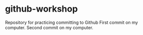 # github-workshop
Repository for practicing committing to Github
First commit on my computer.
Second commit on my computer.
